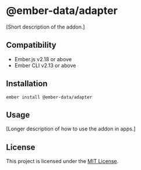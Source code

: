 @ember-data/adapter
==============================================================================

[Short description of the addon.]


Compatibility
------------------------------------------------------------------------------

* Ember.js v2.18 or above
* Ember CLI v2.13 or above


Installation
------------------------------------------------------------------------------

```
ember install @ember-data/adapter
```


Usage
------------------------------------------------------------------------------

[Longer description of how to use the addon in apps.]


License
------------------------------------------------------------------------------

This project is licensed under the [MIT License](LICENSE.md).
